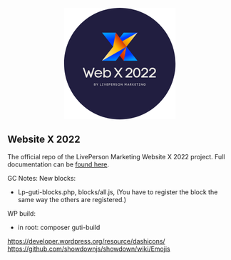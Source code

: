 <p align="center">
  <a href="https://livepersonny.github.io/WebsiteX/#/">
    <img alt="Gatsby" src="/docs/_media/logo-round.png" />
  </a>
</p>

## Website X 2022

The official repo of the LivePerson Marketing Website X 2022 project. Full documentation can be [found here](https://livepersonny.github.io/WebsiteX/#/).

GC Notes:
New blocks:
- Lp-guti-blocks.php, blocks/all.js, (You have to register the block the same way the others are registered.)

WP build:
- in root: composer guti-build

https://developer.wordpress.org/resource/dashicons/
https://github.com/showdownjs/showdown/wiki/Emojis